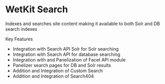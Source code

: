 WetKit Search
===============
Indexes and searches site content making it available to both Solr and DB search indexes

Key Features
* Integration with Search API Solr for Solr searching
* Integration with Search API for database searching
* Integration with and Panelization of Facet API module
* Panelizer search pages for DB and Solr results
* Addition and Integration of Custom Search
* Addition and Integration of Search404